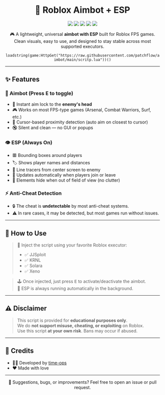 <h1 align="center">🎯 Roblox Aimbot + ESP</h1>

<p align="center">
  <img src="https://img.shields.io/badge/Status-Working-brightgreen?style=for-the-badge">
  <img src="https://img.shields.io/badge/Aimbot-Instant-red?style=for-the-badge">
  <img src="https://img.shields.io/badge/ESP-Active-blue?style=for-the-badge">
  <img src="https://img.shields.io/badge/Optimized-Yes-ff69b4?style=for-the-badge">
  <img src="https://img.shields.io/badge/Executor-JJSploit_|_KRNL_|_Solara_|_Xeno-lightgrey?style=for-the-badge">
</p>

<p align="center">
  🎮 A lightweight, universal <strong>aimbot with ESP</strong> built for Roblox FPS games.  
  Clean visuals, easy to use, and designed to stay stable across most supported executors.
</p>

<p align="center">
  <code>loadstring(game:HttpGet("https://raw.githubusercontent.com/patchflow/aimbot/main/scritp.lua"))()</code>
</p>

---

## ✨ Features

### 🎯 Aimbot (Press <kbd>E</kbd> to toggle)
- 🎯 Instant aim lock to the **enemy's head**
- 🎮 Works on most FPS-type games (Arsenal, Combat Warriors, Surf, etc.)
- 🔁 Cursor-based proximity detection (auto aim on closest to cursor)
- 🔇 Silent and clean — no GUI or popups

### 👁 ESP (Always On)
- 🟥 Bounding boxes around players
- 🏷️ Shows player names and distances
- 📍 Line tracers from center screen to enemy
- 🔄 Updates automatically when players join or leave
- 👀 Elements hide when out of field of view (no clutter)

### ⚡ Anti-Cheat Detection
- 🔒 The cheat is **undetectable** by most anti-cheat systems.
- ⚠️ In rare cases, it may be detected, but most games run without issues.

---

## 🚀 How to Use

> 💉 Inject the script using your favorite Roblox executor:  
> - ✅ JJSploit  
> - ✅ KRNL  
> - ✅ Solara  
> - ✅ Xeno  

> 🕹️ Once injected, just press <kbd>E</kbd> to activate/deactivate the aimbot.  
> 🧿 ESP is always running automatically in the background.

---

## ⚠️ Disclaimer

> This script is provided for **educational purposes only**.  
> We do **not support misuse, cheating, or exploiting** on Roblox.  
> Use this script **at your own risk**. Bans may occur if abused.

---

## 🧠 Credits

- 👨‍💻 Developed by [time-ops](https://github.com/time-ops)    
- ❤️ Made with love

---

<p align="center">
  👾 Suggestions, bugs, or improvements? Feel free to open an issue or pull request.
</p>
